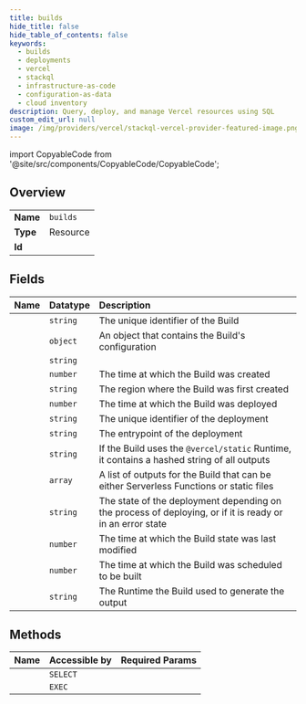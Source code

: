 ```yaml
---
title: builds
hide_title: false
hide_table_of_contents: false
keywords:
  - builds
  - deployments
  - vercel    
  - stackql
  - infrastructure-as-code
  - configuration-as-data
  - cloud inventory
description: Query, deploy, and manage Vercel resources using SQL
custom_edit_url: null
image: /img/providers/vercel/stackql-vercel-provider-featured-image.png
---
```


import CopyableCode from '@site/src/components/CopyableCode/CopyableCode';




## Overview
<table><tbody>
<tr><td><b>Name</b></td><td><code>builds</code></td></tr>
<tr><td><b>Type</b></td><td>Resource</td></tr>
<tr><td><b>Id</b></td><td><CopyableCode code="vercel.deployments.builds" /></td></tr>
</tbody></table>

## Fields
| Name | Datatype | Description |
|:-----|:---------|:------------|
| <CopyableCode code="id" /> | `string` | The unique identifier of the Build |
| <CopyableCode code="config" /> | `object` | An object that contains the Build's configuration |
| <CopyableCode code="copiedFrom" /> | `string` |  |
| <CopyableCode code="createdAt" /> | `number` | The time at which the Build was created |
| <CopyableCode code="createdIn" /> | `string` | The region where the Build was first created |
| <CopyableCode code="deployedAt" /> | `number` | The time at which the Build was deployed |
| <CopyableCode code="deploymentId" /> | `string` | The unique identifier of the deployment |
| <CopyableCode code="entrypoint" /> | `string` | The entrypoint of the deployment |
| <CopyableCode code="fingerprint" /> | `string` | If the Build uses the `@vercel/static` Runtime, it contains a hashed string of all outputs |
| <CopyableCode code="output" /> | `array` | A list of outputs for the Build that can be either Serverless Functions or static files |
| <CopyableCode code="readyState" /> | `string` | The state of the deployment depending on the process of deploying, or if it is ready or in an error state |
| <CopyableCode code="readyStateAt" /> | `number` | The time at which the Build state was last modified |
| <CopyableCode code="scheduledAt" /> | `number` | The time at which the Build was scheduled to be built |
| <CopyableCode code="use" /> | `string` | The Runtime the Build used to generate the output |
## Methods
| Name | Accessible by | Required Params |
|:-----|:--------------|:----------------|
| <CopyableCode code="get_builds_for_deployment" /> | `SELECT` | <CopyableCode code="deploymentId" /> |
| <CopyableCode code="_get_builds_for_deployment" /> | `EXEC` | <CopyableCode code="deploymentId" /> |
